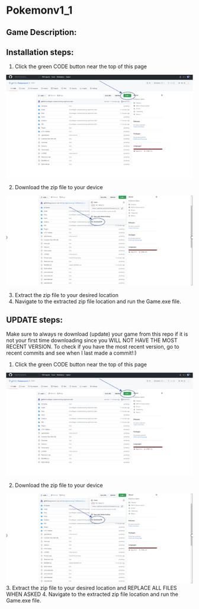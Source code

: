 # Pokemonv1_1
## Game Description:
## Installation steps:
1. Click the green CODE button near the top of this page

![First](Picture1.png)

2. Download the zip file to your device

![sec](Picture2.png)

3. Extract the zip file to your desired location
4. Navigate to the extracted zip file location and run the Game.exe file.
## UPDATE steps:
Make sure to always re download (update) your game from this repo if it is not your first time downloading since you WILL NOT HAVE THE MOST RECENT VERSION. 
To check if you have the most recent version, go to recent commits and see when I last made a commit!:)

1. Click the green CODE button near the top of this page

![First](Picture1.png)

2. Download the zip file to your device

![sec](Picture2.png)
3. Extract the zip file to your desired location and REPLACE ALL FILES WHEN ASKED
4. Navigate to the extracted zip file location and run the Game.exe file.
